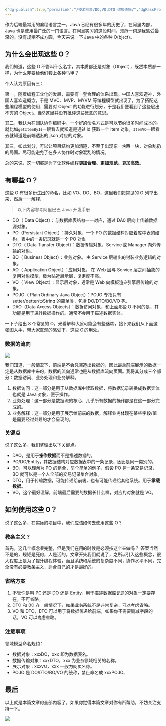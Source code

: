 ```yaml
---
{"dg-publish":true,"permalink":"/技术科普/DO,VO,DTO 你知道吗/","dgPassFrontmatter":true}
---
```



作为后端最常用的编程语言之一，Java 已经有很多年的历史了，在阿里内部，Java 也是使用最广泛的一门语言。在阿里实习的这段时间，规范一词是我感受最深的。没有规矩不成方圆，今天来说一下 Java 中的各种 O(bject)。

## 为什么会出现这些 O？

我们知道，这些 O 不管叫什么名字，其本质都还是对象（Object），既然本质都一样，为什么非要给他们套上各种马甲？

个人认为原因有三：

第一，随着编程工业化的发展，需要有一套合理的体系出现。中国人喜欢造神，外国人喜欢造概念，于是 MVC、MVP、MVVM 等编程模型就出现了，为了搭配这些编程模型的使用，需要对 Object 的功能进行划分，于是我们便看到了这些层出不穷的 Object。当然这里并没有批评这些概念的意思。

其二，我认为在团队协作编码中，一个好的命名方式是可以节约很多时间成本的。就比如`getItemById`一眼看去就知道是通过 id 获取一个 item 对象，`ItemVO`一眼看去就知道是前端透出的 json 对应的对象。

其三，如此划分，可以让项目结构更加清楚，不至于出现东一块西一块，对象乱扔的局面。尽可能避免了在多人协作时对象混乱的情况。

总的来说，这一切都是为了让软件编程**更加合理、更加规范、更加高效**。

## 有哪些 O？

这些 O 有很多衍生出的命名，比如 VO、DO、BO，这里我们把常见的 O 列举出来，然后一一解释。

> 以下内容参考阿里巴巴 Java 开发手册

- DO（ Data Object）：与数据库表结构一一对应，通过 DAO 层向上传输数据源对象。
- PO（Persistant Object）：持久对象，一个 PO 的数据结构对应着库中表的结构，表中的一条记录就是一个 PO 对象
- DTO（ Data Transfer Object）：数据传输对象，Service 或 Manager 向外传输的对象。
- BO（ Business Object）：业务对象。 由 Service 层输出的封装业务逻辑的对象。
- AO（ Application Object）：应用对象。 在 Web 层与 Service 层之间抽象的复用对象模型，极为贴近展示层，复用度不高。
- VO（ View Object）：显示层对象，通常是 Web 向模板渲染引擎层传输的对象。
- POJO（ Plain Ordinary Java Object）：POJO 专指只有 setter/getter/toString 的简单类，包括 DO/DTO/BO/VO 等。
- DAO（Data Access Objects）：数据访问对象，和上面那些 O 不同的是，其功能是用于进行数据操作的。通常不会用于描述数据实体。

一下子给出 8 个常见的 O，光看解释大家可能会有些迷糊，接下来我们从下面这张图入手，带大家直观的感受下，这些 O 的用处。

### 数据的流向

![](https://cdn.ytools.xyz/uPic/RrLZIm1595147072886-bfb41912-9c98-4bc0-9918-5b246e0947b1.png)

我们知道，一般情况下，前端是不会凭空造出数据的，因此最后前端展示的数据一定是从数据库中来的，数据的流向通常也是从数据库流向页面。我将其分成三个部分：数据访问、业务处理和业务解释。

1. 数据访问：这一部分是用于从数据库中读取数据，将数据记录转换成数据实体也就是 Java 对象，便于操作。
1. 业务处理：这一部分是数据流的核心，几乎所有数据的操作都是在这一部分完成的。
1. 业务解释：这一部分是用于展示给前端的数据，解释业务体现在某些字段/值是需要经过处理的才会呈现的。

### 关键点

说了这么多，我们整理出以下关键点。

- DAO，是用于**操作数据**而不是描述数据的。
- PO/DO/Entity，其数据结构对应数据表中的一条记录，因此是同一类别的。
- BO，可以理解为 PO 的组合，举个简单的例子，假设 PO 是一条交易记录，BO 就可以是一个人全部的交易记录集合对象。
- DTO，用于传输数据，可能传递给前端，也有可能传递给其他系统。用于**承载数据**。
- VO，这个最好理解，前端最后需要的数据长什么样，对应的对象就是 VO。

## 如何使用这些 O？

说了这么多，在实际的项目中，我们应该如何去使用这些 O？

### 教条主义？

首先，这几个概念很完整，但是我们在用的时候是必须按这个来做吗？
答案当然不是的，规矩是死的，人是活的。文章开头我们就说了，之所以引入这些概念，很大程度上是为了提升编程体验，而且系统和系统的复杂度不同，协作水平不同，完全没有必要教条主义，适合自己的才是最好的。

### 省略方案

1. 不管你是叫 PO 还是 DO 还是 Entity，用于描述数据库记录的对象一定要存在，不可省略。
2. DTO 和 BO 在一般情况下，如果业务系统不是非常复杂，可以考虑省略。
3. VO 和 DTO，DTO 可以用于将数据传递给前端，如果你不需要删减字段的话，VO 可以考虑省略。

### 注意事项

领域模型命名规约：

- 数据对象：xxxDO，xxx 即为数据表名。
- 数据传输对象：xxxDTO，xxx 为业务领域相关的名称。
- 展示对象：xxxVO，xxx 一般为网页名称。
- POJO 是 DO/DTO/BO/VO 的统称，禁止命名成 xxxPOJO。

## 最后

以上就是本篇文章的全部内容了，如果你觉得本篇文章对你有所帮助，不妨关注支持一下。

![](https://cdn.ytools.xyz/uPic/007S8ZIlly1ggwldeh16tj30go0goabc.jpg)
